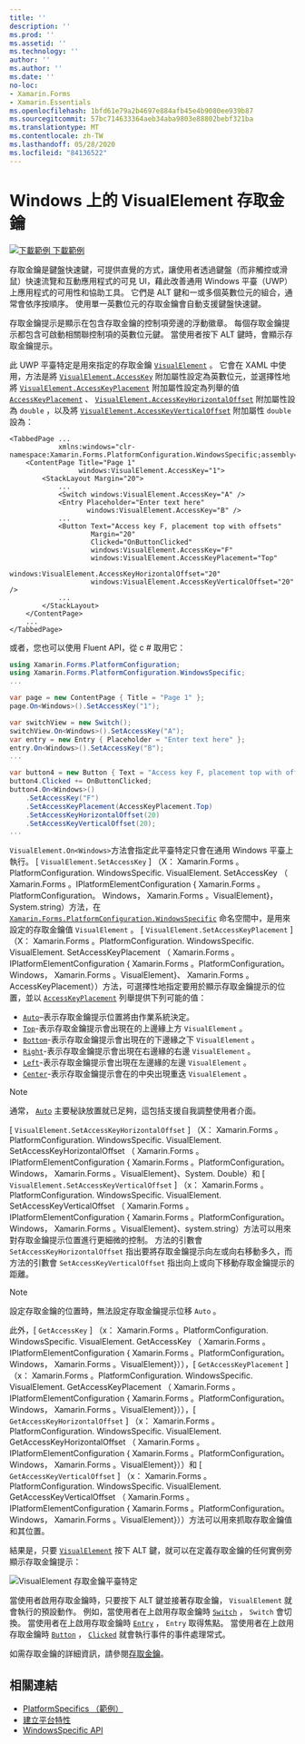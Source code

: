 ```yaml
---
title: ''
description: ''
ms.prod: ''
ms.assetid: ''
ms.technology: ''
author: ''
ms.author: ''
ms.date: ''
no-loc:
- Xamarin.Forms
- Xamarin.Essentials
ms.openlocfilehash: 1bfd61e79a2b4697e884afb45e4b9080ee939b87
ms.sourcegitcommit: 57bc714633364aeb34aba9803e88802bebf321ba
ms.translationtype: MT
ms.contentlocale: zh-TW
ms.lasthandoff: 05/28/2020
ms.locfileid: "84136522"
---
```

# <a name="visualelement-access-keys-on-windows"></a>Windows 上的 VisualElement 存取金鑰

[![下載範例 ](~/media/shared/download.png) 下載範例](https://docs.microsoft.com/samples/xamarin/xamarin-forms-samples/userinterface-platformspecifics)

存取金鑰是鍵盤快速鍵，可提供直覺的方式，讓使用者透過鍵盤（而非觸控或滑鼠）快速流覽和互動應用程式的可見 UI，藉此改善通用 Windows 平臺（UWP）上應用程式的可用性和協助工具。 它們是 ALT 鍵和一或多個英數位元的組合，通常會依序按順序。 使用單一英數位元的存取金鑰會自動支援鍵盤快速鍵。

存取金鑰提示是顯示在包含存取金鑰的控制項旁邊的浮動徽章。 每個存取金鑰提示都包含可啟動相關聯控制項的英數位元鍵。 當使用者按下 ALT 鍵時，會顯示存取金鑰提示。

此 UWP 平臺特定是用來指定的存取金鑰 [`VisualElement`](xref:Xamarin.Forms.VisualElement) 。 它會在 XAML 中使用，方法是將 [`VisualElement.AccessKey`](xref:Xamarin.Forms.PlatformConfiguration.WindowsSpecific.VisualElement.AccessKeyProperty) 附加屬性設定為英數位元，並選擇性地將 [`VisualElement.AccessKeyPlacement`](xref:Xamarin.Forms.PlatformConfiguration.WindowsSpecific.VisualElement.AccessKeyPlacementProperty) 附加屬性設定為列舉的值 [`AccessKeyPlacement`](xref:Xamarin.Forms.AccessKeyPlacement) 、 [`VisualElement.AccessKeyHorizontalOffset`](xref:Xamarin.Forms.PlatformConfiguration.WindowsSpecific.VisualElement.AccessKeyHorizontalOffsetProperty) 附加屬性設為 `double` ，以及將 [`VisualElement.AccessKeyVerticalOffset`](xref:Xamarin.Forms.PlatformConfiguration.WindowsSpecific.VisualElement.AccessKeyVerticalOffsetProperty) 附加屬性 `double` 設為：

```xaml
<TabbedPage ...
            xmlns:windows="clr-namespace:Xamarin.Forms.PlatformConfiguration.WindowsSpecific;assembly=Xamarin.Forms.Core">
    <ContentPage Title="Page 1"
                 windows:VisualElement.AccessKey="1">
        <StackLayout Margin="20">
            ...
            <Switch windows:VisualElement.AccessKey="A" />
            <Entry Placeholder="Enter text here"
                   windows:VisualElement.AccessKey="B" />
            ...
            <Button Text="Access key F, placement top with offsets"
                    Margin="20"
                    Clicked="OnButtonClicked"
                    windows:VisualElement.AccessKey="F"
                    windows:VisualElement.AccessKeyPlacement="Top"
                    windows:VisualElement.AccessKeyHorizontalOffset="20"
                    windows:VisualElement.AccessKeyVerticalOffset="20" />
            ...
        </StackLayout>
    </ContentPage>
    ...
</TabbedPage>
```

或者，您也可以使用 Fluent API，從 c # 取用它：

```csharp
using Xamarin.Forms.PlatformConfiguration;
using Xamarin.Forms.PlatformConfiguration.WindowsSpecific;
...

var page = new ContentPage { Title = "Page 1" };
page.On<Windows>().SetAccessKey("1");

var switchView = new Switch();
switchView.On<Windows>().SetAccessKey("A");
var entry = new Entry { Placeholder = "Enter text here" };
entry.On<Windows>().SetAccessKey("B");
...

var button4 = new Button { Text = "Access key F, placement top with offsets", Margin = new Thickness(20) };
button4.Clicked += OnButtonClicked;
button4.On<Windows>()
    .SetAccessKey("F")
    .SetAccessKeyPlacement(AccessKeyPlacement.Top)
    .SetAccessKeyHorizontalOffset(20)
    .SetAccessKeyVerticalOffset(20);
...
```

`VisualElement.On<Windows>`方法會指定此平臺特定只會在通用 Windows 平臺上執行。 [ `VisualElement.SetAccessKey` ] （X： Xamarin.Forms 。PlatformConfiguration. WindowsSpecific. VisualElement. SetAccessKey （ Xamarin.Forms 。IPlatformElementConfiguration { Xamarin.Forms 。PlatformConfiguration。 Windows， Xamarin.Forms 。VisualElement}，System.string）方法，在 [`Xamarin.Forms.PlatformConfiguration.WindowsSpecific`](xref:Xamarin.Forms.PlatformConfiguration.WindowsSpecific) 命名空間中，是用來設定的存取金鑰值 `VisualElement` 。 [ `VisualElement.SetAccessKeyPlacement` ] （X： Xamarin.Forms 。PlatformConfiguration. WindowsSpecific. VisualElement. SetAccessKeyPlacement （ Xamarin.Forms 。IPlatformElementConfiguration { Xamarin.Forms 。PlatformConfiguration。 Windows， Xamarin.Forms 。VisualElement}、 Xamarin.Forms 。AccessKeyPlacement））方法，可選擇性地指定要用於顯示存取金鑰提示的位置，並以 [`AccessKeyPlacement`](xref:Xamarin.Forms.AccessKeyPlacement) 列舉提供下列可能的值：

- [`Auto`](xref:Xamarin.Forms.AccessKeyPlacement.Auto)–表示存取金鑰提示位置將由作業系統決定。
- [`Top`](xref:Xamarin.Forms.AccessKeyPlacement.Top)-表示存取金鑰提示會出現在的上邊緣上方 `VisualElement` 。
- [`Bottom`](xref:Xamarin.Forms.AccessKeyPlacement.Bottom)-表示存取金鑰提示會出現在的下邊緣之下 `VisualElement` 。
- [`Right`](xref:Xamarin.Forms.AccessKeyPlacement.Right)-表示存取金鑰提示會出現在右邊緣的右邊 `VisualElement` 。
- [`Left`](xref:Xamarin.Forms.AccessKeyPlacement.Left)-表示存取金鑰提示會出現在左邊緣的左邊 `VisualElement` 。
- [`Center`](xref:Xamarin.Forms.AccessKeyPlacement.Center)-表示存取金鑰提示會在的中央出現重迭 `VisualElement` 。

> [!NOTE]
> 通常， [`Auto`](xref:Xamarin.Forms.AccessKeyPlacement.Auto) 主要秘訣放置就已足夠，這包括支援自我調整使用者介面。

[ `VisualElement.SetAccessKeyHorizontalOffset` ] （X： Xamarin.Forms 。PlatformConfiguration. WindowsSpecific. VisualElement. SetAccessKeyHorizontalOffset （ Xamarin.Forms 。IPlatformElementConfiguration { Xamarin.Forms 。PlatformConfiguration。 Windows， Xamarin.Forms 。VisualElement}、System. Double）和 [ `VisualElement.SetAccessKeyVerticalOffset` ] （x： Xamarin.Forms 。PlatformConfiguration. WindowsSpecific. VisualElement. SetAccessKeyVerticalOffset （ Xamarin.Forms 。IPlatformElementConfiguration { Xamarin.Forms 。PlatformConfiguration。 Windows， Xamarin.Forms 。VisualElement}、system.string）方法可以用來對存取金鑰提示位置進行更細微的控制。 方法的引數會 `SetAccessKeyHorizontalOffset` 指出要將存取金鑰提示向左或向右移動多久，而方法的引數會 `SetAccessKeyVerticalOffset` 指出向上或向下移動存取金鑰提示的距離。

>[!NOTE]
> 設定存取金鑰的位置時，無法設定存取金鑰提示位移 `Auto` 。

此外，[ `GetAccessKey` ] （x： Xamarin.Forms 。PlatformConfiguration. WindowsSpecific. VisualElement. GetAccessKey （ Xamarin.Forms 。IPlatformElementConfiguration { Xamarin.Forms 。PlatformConfiguration。 Windows， Xamarin.Forms 。VisualElement}）），[ `GetAccessKeyPlacement` ] （x： Xamarin.Forms 。PlatformConfiguration. WindowsSpecific. VisualElement. GetAccessKeyPlacement （ Xamarin.Forms 。IPlatformElementConfiguration { Xamarin.Forms 。PlatformConfiguration。 Windows， Xamarin.Forms 。VisualElement}）），[ `GetAccessKeyHorizontalOffset` ] （x： Xamarin.Forms 。PlatformConfiguration. WindowsSpecific. VisualElement. GetAccessKeyHorizontalOffset （ Xamarin.Forms 。IPlatformElementConfiguration { Xamarin.Forms 。PlatformConfiguration。 Windows， Xamarin.Forms 。VisualElement}））和 [ `GetAccessKeyVerticalOffset` ] （x： Xamarin.Forms 。PlatformConfiguration. WindowsSpecific. VisualElement. GetAccessKeyVerticalOffset （ Xamarin.Forms 。IPlatformElementConfiguration { Xamarin.Forms 。PlatformConfiguration。 Windows， Xamarin.Forms 。VisualElement}））方法可以用來抓取存取金鑰值和其位置。

結果是，只要 [`VisualElement`](xref:Xamarin.Forms.VisualElement) 按下 ALT 鍵，就可以在定義存取金鑰的任何實例旁顯示存取金鑰提示：

![VisualElement 存取金鑰平臺特定](visualelement-access-keys-images/visualelement-accesskeys.png "VisualElement 存取金鑰平臺特定")

當使用者啟用存取金鑰時，只要按下 ALT 鍵並接著存取金鑰， `VisualElement` 就會執行的預設動作。 例如，當使用者在上啟用存取金鑰時 [`Switch`](xref:Xamarin.Forms.Switch) ， `Switch` 會切換。 當使用者在上啟用存取金鑰時 [`Entry`](xref:Xamarin.Forms.Entry) ， `Entry` 取得焦點。 當使用者在上啟用存取金鑰時 [`Button`](xref:Xamarin.Forms.Button) ， [`Clicked`](xref:Xamarin.Forms.Button.Clicked) 就會執行事件的事件處理常式。

如需存取金鑰的詳細資訊，請參閱[存取金鑰](/windows/uwp/design/input/access-keys#key-tip-positioning)。

## <a name="related-links"></a>相關連結

- [PlatformSpecifics （範例）](https://docs.microsoft.com/samples/xamarin/xamarin-forms-samples/userinterface-platformspecifics)
- [建立平台特性](~/xamarin-forms/platform/platform-specifics/index.md#creating-platform-specifics)
- [WindowsSpecific API](xref:Xamarin.Forms.PlatformConfiguration.WindowsSpecific)
